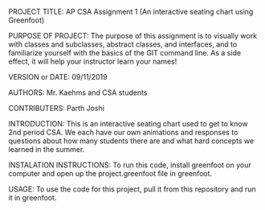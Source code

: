 PROJECT TITLE: AP CSA Assignment 1 (An interactive seating chart using Greenfoot)

PURPOSE OF PROJECT: The purpose of this assignment is to visually work with classes and subclasses, abstract classes, and interfaces, and to familiarize yourself with the basics of the GIT command line.  As a side effect, it will help your instructor learn your names!

VERSION or DATE: 09/11/2019

AUTHORS:                    Mr. Kaehms and CSA students

CONTRIBUTERS:               Parth Joshi

INTRODUCTION:
This is an interactive seating chart used to get to know 2nd period CSA. We each have our own animations and responses to questions about how many students there are and what hard concepts we learned in the summer.

INSTALATION INSTRUCTIONS:
To run this code, install greenfoot on your computer and open up the project.greenfoot file in greenfoot.

USAGE:
To use the code for this project, pull it from this repository and run it in greenfoot.
